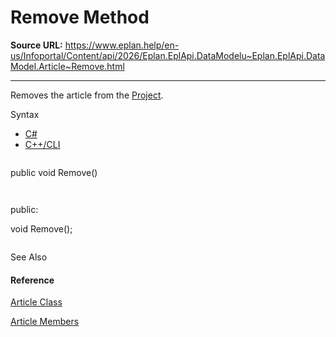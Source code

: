 # Remove Method

**Source URL:** https://www.eplan.help/en-us/Infoportal/Content/api/2026/Eplan.EplApi.DataModelu~Eplan.EplApi.DataModel.Article~Remove.html

---

Removes the article from the [Project](Eplan.EplApi.DataModelu~Eplan.EplApi.DataModel.Project.html).

Syntax

- [C#](#i-syntax-CS)
- [C++/CLI](#i-syntax-CPP2005)

```
```
public void Remove()
```
```

```
```
public:
void Remove();
```
```



See Also

#### Reference

[Article Class](Eplan.EplApi.DataModelu~Eplan.EplApi.DataModel.Article.html)
  
[Article Members](Eplan.EplApi.DataModelu~Eplan.EplApi.DataModel.Article_members.html)